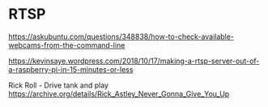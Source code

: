 # RTSP
https://askubuntu.com/questions/348838/how-to-check-available-webcams-from-the-command-line


https://kevinsaye.wordpress.com/2018/10/17/making-a-rtsp-server-out-of-a-raspberry-pi-in-15-minutes-or-less


Rick Roll - Drive tank and play
https://archive.org/details/Rick_Astley_Never_Gonna_Give_You_Up
